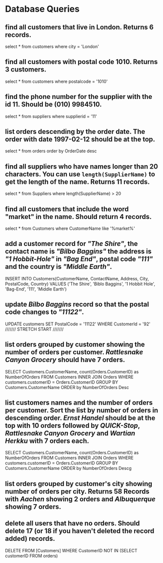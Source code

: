 # Database Queries

## find all customers that live in London. Returns 6 records.

select \* from customers
where city = 'London'

## find all customers with postal code 1010. Returns 3 customers.

select \* from customers
where postalcode = '1010'

## find the phone number for the supplier with the id 11. Should be (010) 9984510.

select \* from suppliers
where supplierid = '11'

## list orders descending by the order date. The order with date 1997-02-12 should be at the top.

select \* from orders
order by OrderDate desc

## find all suppliers who have names longer than 20 characters. You can use `length(SupplierName)` to get the length of the name. Returns 11 records.

select \* from Suppliers
where length(SupplierName) > 20

## find all customers that include the word "market" in the name. Should return 4 records.

select \* from Customers
where CustomerName like '%market%'

## add a customer record for _"The Shire"_, the contact name is _"Bilbo Baggins"_ the address is _"1 Hobbit-Hole"_ in _"Bag End"_, postal code _"111"_ and the country is _"Middle Earth"_.

INSERT INTO Customers(CustomerName, ContactName, Address, City, PostalCode, Country)
VALUES ('The Shire', 'Biblo Baggins', '1 Hobbit Hole', 'Bag-End', '111', 'Middle Earth')

## update _Bilbo Baggins_ record so that the postal code changes to _"11122"_.

UPDATE customers
SET PostalCode = '11122'
WHERE
CustomerId = '92'
/////// STRETCH START ///////

## list orders grouped by customer showing the number of orders per customer. _Rattlesnake Canyon Grocery_ should have 7 orders.

SELECT Customers.CustomerName, count(Orders.CustomerID) as NumberOfOrders
FROM Customers INNER JOIN Orders
WHERE customers.customerID = Orders.CustomerID
GROUP BY Customers.CustomerName
ORDER by NumberOfOrders Desc

## list customers names and the number of orders per customer. Sort the list by number of orders in descending order. _Ernst Handel_ should be at the top with 10 orders followed by _QUICK-Stop_, _Rattlesnake Canyon Grocery_ and _Wartian Herkku_ with 7 orders each.

SELECT Customers.CustomerName, count(Orders.CustomerID) as NumberOfOrders
FROM Customers INNER JOIN Orders
WHERE customers.customerID = Orders.CustomerID
GROUP BY Customers.CustomerName
ORDER by NumberOfOrders Descg

## list orders grouped by customer's city showing number of orders per city. Returns 58 Records with _Aachen_ showing 2 orders and _Albuquerque_ showing 7 orders.

## delete all users that have no orders. Should delete 17 (or 18 if you haven't deleted the record added) records.

DELETE FROM [Customers]
WHERE CustomerID NOT IN (SELECT customerID
FROM orders)
